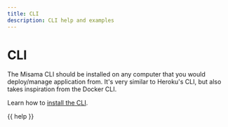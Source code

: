 ```yaml
---
title: CLI
description: CLI help and examples
---
```


# CLI

The Misama CLI should be installed on any computer that you would deploy/manage application from. It's very similar to Heroku's CLI, but also takes inspiration from the Docker CLI.

Learn how to [install the CLI](/guide/installation#install-cli).

{{ help }}
